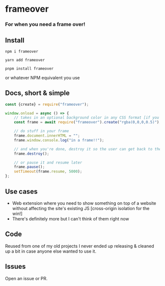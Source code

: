 # frameover
### For when you need a frame over!

## Install
```
npm i frameover
```
```
yarn add frameover
```
```
pnpm install frameover
```
or whatever NPM equivalent you use

## Docs, short & simple
```js
const {create} = require("frameover");

window.onload = async () => {
    // takes in an optional background color in any CSS format [if you end up using it, I'd recommend a shade of gray]
    const frame = await require("frameover").create("rgba(0,0,0,0.5)");

    // do stuff in your frame
    frame.document.innerHTML = "";
    frame.window.console.log("in a frame!!");

    // and when you're done, destroy it so the user can get back to the page
    frame.destroy();

    // or pause it and resume later
    frame.pause();
    setTimeout(frame.resume, 5000);
};
```

## Use cases
- Web extension where you need to show something on top of a website without affecting the site's existing JS [cross-origin isolation for the win!]
- There's definitely more but I can't think of them right now

## Code
Reused from one of my old projects I never ended up releasing & cleaned up a bit in case anyone else wanted to use it.

## Issues
Open an issue or PR.